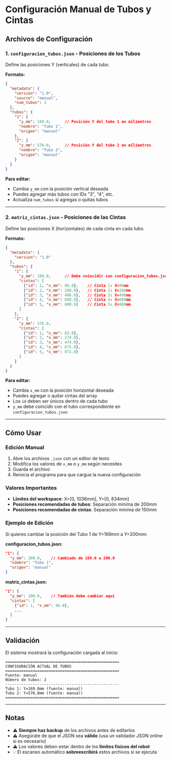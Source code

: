 # Configuración Manual de Tubos y Cintas

## Archivos de Configuración

### 1. `configuracion_tubos.json` - Posiciones de los Tubos

Define las posiciones Y (verticales) de cada tubo.

**Formato:**
```json
{
  "metadata": {
    "version": "1.0",
    "source": "manual",
    "num_tubos": 2
  },
  "tubos": {
    "1": {
      "y_mm": 169.0,      // Posición Y del tubo 1 en milímetros
      "nombre": "Tubo 1",
      "origen": "manual"
    },
    "2": {
      "y_mm": 576.0,      // Posición Y del tubo 2 en milímetros
      "nombre": "Tubo 2",
      "origen": "manual"
    }
  }
}
```

**Para editar:**
- Cambia `y_mm` con la posición vertical deseada
- Puedes agregar más tubos con IDs "3", "4", etc.
- Actualiza `num_tubos` si agregas o quitas tubos

---

### 2. `matriz_cintas.json` - Posiciones de las Cintas

Define las posiciones X (horizontales) de cada cinta en cada tubo.

**Formato:**
```json
{
  "metadata": {
    "version": "1.0"
  },
  "tubos": {
    "1": {
      "y_mm": 169.0,      // Debe coincidir con configuracion_tubos.json
      "cintas": [
        {"id": 1, "x_mm": 96.0},    // Cinta 1: X=96mm
        {"id": 2, "x_mm": 288.0},   // Cinta 2: X=288mm
        {"id": 3, "x_mm": 496.0},   // Cinta 3: X=496mm
        {"id": 4, "x_mm": 688.0},   // Cinta 4: X=688mm
        {"id": 5, "x_mm": 880.0}    // Cinta 5: X=880mm
      ]
    },
    "2": {
      "y_mm": 576.0,
      "cintas": [
        {"id": 1, "x_mm": 83.0},
        {"id": 2, "x_mm": 274.0},
        {"id": 3, "x_mm": 474.0},
        {"id": 4, "x_mm": 675.0},
        {"id": 5, "x_mm": 871.0}
      ]
    }
  }
}
```

**Para editar:**
- Cambia `x_mm` con la posición horizontal deseada
- Puedes agregar o quitar cintas del array
- Los `id` deben ser únicos dentro de cada tubo
- `y_mm` debe coincidir con el tubo correspondiente en `configuracion_tubos.json`

---

## Cómo Usar

### Edición Manual

1. Abre los archivos `.json` con un editor de texto
2. Modifica los valores de `x_mm` o `y_mm` según necesites
3. Guarda el archivo
4. Reinicia el programa para que cargue la nueva configuración

### Valores Importantes

- **Límites del workspace**: X=[0, 1036mm], Y=[0, 834mm]
- **Posiciones recomendadas de tubos**: Separación mínima de 200mm
- **Posiciones recomendadas de cintas**: Separación mínima de 150mm

### Ejemplo de Edición

Si quieres cambiar la posición del Tubo 1 de Y=169mm a Y=200mm:

**configuracion_tubos.json:**
```json
"1": {
  "y_mm": 200.0,    // Cambiado de 169.0 a 200.0
  "nombre": "Tubo 1",
  "origen": "manual"
}
```

**matriz_cintas.json:**
```json
"1": {
  "y_mm": 200.0,    // También debe cambiar aquí
  "cintas": [
    {"id": 1, "x_mm": 96.0},
    ...
  ]
}
```

---

## Validación

El sistema mostrará la configuración cargada al inicio:

```
==================================================
CONFIGURACIÓN ACTUAL DE TUBOS
==================================================
Fuente: manual
Número de tubos: 2
--------------------------------------------------
Tubo 1: Y=169.0mm (fuente: manual)
Tubo 2: Y=576.0mm (fuente: manual)
==================================================
```

---

## Notas

- ⚠️ **Siempre haz backup** de los archivos antes de editarlos
- ⚠️ Asegúrate de que el JSON sea **válido** (usa un validador JSON online si es necesario)
- ⚠️ Los valores deben estar dentro de los **límites físicos del robot**
- 💡 El escaneo automático **sobreescribirá** estos archivos si se ejecuta

